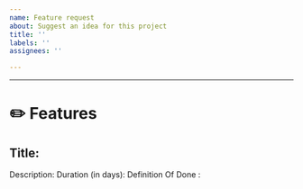 ```yaml
---
name: Feature request
about: Suggest an idea for this project
title: ''
labels: ''
assignees: ''

---
```


----------
# ✏️ Features
## Title: 
Description: 
Duration (in days):
Definition Of Done :
